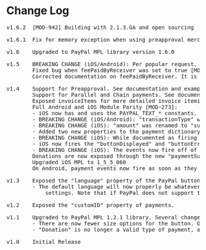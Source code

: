 # Change Log
<pre>
v1.6.2  [MOD-942] Building with 2.1.3.GA and open sourcing
	
v1.6.1  Fix for memory exception when using preapproval merchant name property [TIMODOPEN-152]

v1.6    Upgraded to PayPal MPL library version 1.6.0

v1.5	BREAKING CHANGE (iOS/Android): Per popular request, events will now fire on the buttons for both platforms. This makes it easier to distinguish events when multiple buttons are present in your application [MOD-384].
		Fixed bug when feePaidByReceiver was set to true [MOD-386].
		Corrected documentation on feePaidByReceiver. It is not limited to just PERSONAL payment types, as previously documented.

v1.4	Support for Preapproval. See documentation and example for more information [MOD-12].
		Support for Parallel and Chain payments. See documentation and example for more information [MOD-221][MOD-222].
		Exposed invoiceItems for more detailed invoice itemization. See documentation and example for more information.
		Full Android and iOS Module Parity [MOD-273]:
		- iOS now has and uses the PAYPAL_TEXT_* constants. It was using a "donation" boolean property, but not anymore.
		- BREAKING CHANGE (iOS/Android): "transactionType" was renamed to "paymentType", and is now a property on the "payment" dictionary. Check out the documentation and example to learn more!
		- BREAKING CHANGE (iOS): "amount" was renamed to "subtotal" to more accurately reflect what it does with the underlying PayPal MPL.
		- Added two new properties to the payment dictionary: "ipnUrl", and "memo".
		- BREAKING CHANGE (iOS): While documented as firing "paymentCancelled", the iOS module was actually firing "paymentCanceled" (with one l). "paymentCancelled" must be used from now on.
		- iOS now fires the "buttonDisplayed" and "buttonErrored" events, when appropriate.
		- BREAKING CHANGE (iOS): The events now fire off of the module itself, not the button. addEventListener should be called on Ti.Paypal, not on the button. See the documentation or example for more information!
		Donations are now exposed through the new "paymentSubtype" property on the payment dictionary. Check out the documentation and example for more information! [MOD-260]
		Upgraded iOS MPL to 1_5_5_060
		On Android, payment events now fire as soon as they happen instead of waiting until after the dialog is closed [MOD-294].

v1.3	Exposed the "language" property of the PayPal button.
		- The default language will now properly be whatever language the user has selected in their internationalization
			settings. Note that if PayPal does not support the users language, they will fall back to use English.

v1.2	Exposed the "customID" property of payments.

v1.1    Upgraded to PayPal MPL 1.2.1 library. Several changes to the API had to be made as a consequence:
        - There are now fewer size options for the button. Only the following sizes remain: 152x33, 194x37, 278x43, and 294x43
        - "Donation" is no longer a valid type of payment, according to the library
        
v1.0    Initial Release

